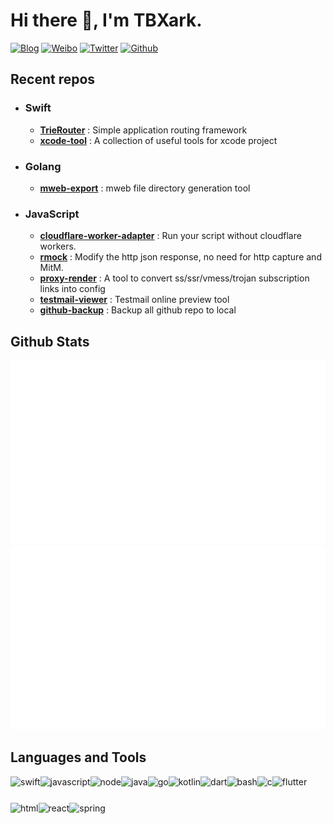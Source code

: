 # Hi there 👋, I'm TBXark.

[![Blog](https://img.shields.io/badge/Blog-444.svg)](https://www.tbxark.com)
[![Weibo](https://img.shields.io/badge/Weibo-ff2000.svg)](https://weibo.com/tbxark)
[![Twitter](https://img.shields.io/badge/Twitter-1190df.svg)](https://twitter.com/tbxark)
[![Github](https://img.shields.io/github/followers/tbxark?label=Follow&style=social)](https://github.com/tbxark)


## Recent repos

- ### Swift
  - **[TrieRouter](https://github.com/TBXark/TrieRouter)** : Simple application routing framework  
  - **[xcode-tool](https://github.com/TBXark/xcode-tool)** : A collection of useful tools for xcode project
- ### Golang
  - **[mweb-export](https://github.com/TBXark/mweb-export)** : mweb file directory generation tool
- ### JavaScript
  - **[cloudflare-worker-adapter](https://github.com/TBXark/cloudflare-worker-adapter)** : Run your script without cloudflare workers.
  - **[rmock](https://github.com/TBXark/rmock)** : Modify the http json response, no need for http capture and MitM.
  - **[proxy-render](https://github.com/TBXark/proxy-render)** : A tool to convert ss/ssr/vmess/trojan subscription links into config
  - **[testmail-viewer](https://github.com/TBXark/testmail-viewer)** : Testmail online preview tool
  - **[github-backup](https://github.com/TBXark/github-backup)** : Backup all github repo to local
  

## Github Stats

![overview](./status/generated/overview.svg) ![languages](./status/generated/languages.svg)


## Languages and Tools

<img align="left" alt="swift" height ="42px" src="https://raw.githubusercontent.com/tbxark-archive/README_icons/main/language_and_tools/square/swift/swift.svg">
<img align="left" alt="javascript" height ="42px" src="https://raw.githubusercontent.com/tbxark-archive/README_icons/main/language_and_tools/square/javascript/javascript.svg">
<img align="left" alt="node" height ="42px" src="https://raw.githubusercontent.com/tbxark-archive/README_icons/main/language_and_tools/square/node/node.svg">
<img align="left" alt="java" height ="42px" src="https://raw.githubusercontent.com/tbxark-archive/README_icons/main/language_and_tools/square/java/java.svg">
<img align="left" alt="go" height ="42px" src="https://raw.githubusercontent.com/tbxark-archive/README_icons/main/language_and_tools/square/go/go.svg">
<img align="left" alt="kotlin" height ="42px" src="https://raw.githubusercontent.com/tbxark-archive/README_icons/main/language_and_tools/square/kotlin/kotlin.svg">
<img align="left" alt="dart" height ="42px" src="https://raw.githubusercontent.com/tbxark-archive/README_icons/main/language_and_tools/square/dart/dart.svg">
<img align="left" alt="bash" height ="42px"  src="https://raw.githubusercontent.com/tbxark-archive/README_icons/main/language_and_tools/square/bash/bash-colored.svg"/>
<img align="left" alt="c" height ="42px" src="https://raw.githubusercontent.com/tbxark-archive/README_icons/main/language_and_tools/square/c/c.svg">
<img align="left" alt="flutter" height ="42px" src="https://raw.githubusercontent.com/tbxark-archive/README_icons/main/language_and_tools/square/flutter/flutter.svg">
<img align="left" alt="html" height ="42px" src="https://raw.githubusercontent.com/tbxark-archive/README_icons/main/language_and_tools/square/html/html.svg">
<img align="left" alt="react" height ="42px" src="https://raw.githubusercontent.com/tbxark-archive/README_icons/main/language_and_tools/square/react/react.svg">
<img align="left" alt="spring" height ="42px" src="https://raw.githubusercontent.com/tbxark-archive/README_icons/main/language_and_tools/square/spring/spring.svg">
